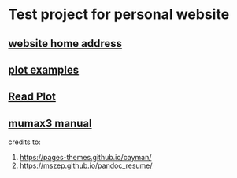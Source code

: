 # Test project for personal website
## [website home address](https://haoleih.github.io/HaoleiHui/)
## [plot examples](https://haoleih.github.io/HaoleiHui/plot_example.html)
## [Read Plot](https://haoleih.github.io/HaoleiHui/readplot/read_plot.html)
## [mumax3 manual](https://haoleih.github.io/HaoleiHui/manual/mumax3.html)

credits to:
1.  https://pages-themes.github.io/cayman/
2.  https://mszep.github.io/pandoc_resume/
